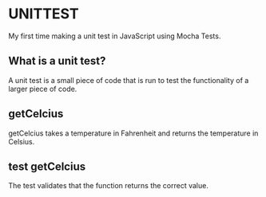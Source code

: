 # UNITTEST
My first time making a unit test in JavaScript using Mocha Tests.

## What is a unit test?
A unit test is a small piece of code that is run to test the functionality of a larger piece of code.

## getCelcius
getCelcius takes a temperature in Fahrenheit and returns the temperature in Celsius.

## test getCelcius
The test validates that the function returns the correct value.

